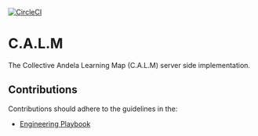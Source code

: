 [![CircleCI](https://circleci.com/gh/andela/learning-map-api.svg?style=svg)](https://circleci.com/gh/andela/learning-map-api)
# C.A.L.M

The Collective Andela Learning Map (C.A.L.M) server side implementation.

## Contributions
Contributions should adhere to the guidelines in the:
- [Engineering Playbook](https://github.com/andela/engineering-playbook/wiki/Conventions)
